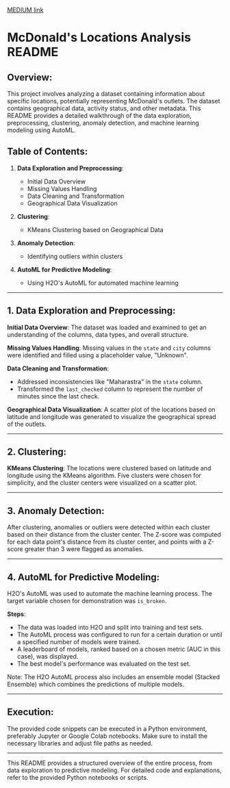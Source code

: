 [MEDIUM link](https://medium.com/@saipraneethk181200/analyzing-mcdonalds-locations-a-comprehensive-guide-b6837bfd1ff0)

# McDonald's Locations Analysis README

## Overview:

This project involves analyzing a dataset containing information about specific locations, potentially representing McDonald's outlets. The dataset contains geographical data, activity status, and other metadata. This README provides a detailed walkthrough of the data exploration, preprocessing, clustering, anomaly detection, and machine learning modeling using AutoML.

## Table of Contents:

1. **Data Exploration and Preprocessing**:
    - Initial Data Overview
    - Missing Values Handling
    - Data Cleaning and Transformation
    - Geographical Data Visualization

2. **Clustering**:
    - KMeans Clustering based on Geographical Data

3. **Anomaly Detection**:
    - Identifying outliers within clusters

4. **AutoML for Predictive Modeling**:
    - Using H2O's AutoML for automated machine learning

---

## 1. Data Exploration and Preprocessing:

**Initial Data Overview**: The dataset was loaded and examined to get an understanding of the columns, data types, and overall structure.

**Missing Values Handling**: Missing values in the `state` and `city` columns were identified and filled using a placeholder value, "Unknown".

**Data Cleaning and Transformation**: 
- Addressed inconsistencies like "Maharastra" in the `state` column.
- Transformed the `last_checked` column to represent the number of minutes since the last check.

**Geographical Data Visualization**: A scatter plot of the locations based on latitude and longitude was generated to visualize the geographical spread of the outlets.

---

## 2. Clustering:

**KMeans Clustering**: The locations were clustered based on latitude and longitude using the KMeans algorithm. Five clusters were chosen for simplicity, and the cluster centers were visualized on a scatter plot.

---

## 3. Anomaly Detection:

After clustering, anomalies or outliers were detected within each cluster based on their distance from the cluster center. The Z-score was computed for each data point's distance from its cluster center, and points with a Z-score greater than 3 were flagged as anomalies.

---

## 4. AutoML for Predictive Modeling:

H2O's AutoML was used to automate the machine learning process. The target variable chosen for demonstration was `is_broken`.

**Steps**:
- The data was loaded into H2O and split into training and test sets.
- The AutoML process was configured to run for a certain duration or until a specified number of models were trained.
- A leaderboard of models, ranked based on a chosen metric (AUC in this case), was displayed.
- The best model's performance was evaluated on the test set.
  
Note: The H2O AutoML process also includes an ensemble model (Stacked Ensemble) which combines the predictions of multiple models.

---

## Execution:

The provided code snippets can be executed in a Python environment, preferably Jupyter or Google Colab notebooks. Make sure to install the necessary libraries and adjust file paths as needed.

---

This README provides a structured overview of the entire process, from data exploration to predictive modeling. For detailed code and explanations, refer to the provided Python notebooks or scripts.
